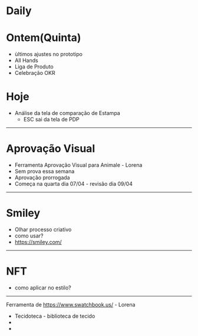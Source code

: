 # Daily

# Ontem(Quinta)
- ùltimos ajustes no prototipo
- All Hands
- Liga de Produto
- Celebração OKR

# Hoje
- Análise da tela de comparação de Estampa
  - ESC sai da tela de PDP



---

# Aprovação Visual
- Ferramenta Aprovação Visual para Animale - Lorena
- Sem prova essa semana
- Aprovação prorrogada
- Começa na quarta dia 07/04 - revisão dia 09/04

---

# Smiley
- Olhar processo criativo 
- como usar?
- https://smiley.com/

---

# NFT
- como aplicar no estilo?

---

Ferramenta de https://www.swatchbook.us/ - Lorena
- Tecidoteca - biblioteca de tecido
- 
- 

